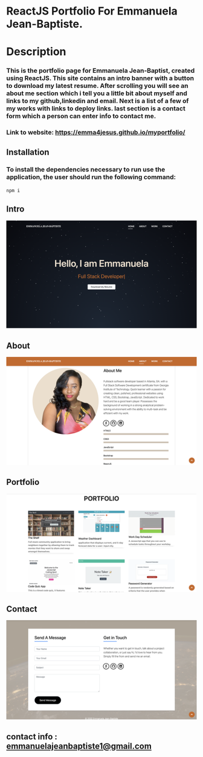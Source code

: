 #  ReactJS Portfolio For Emmanuela Jean-Baptiste.


# Description

### This is the portfolio page for Emmanuela Jean-Baptist, created using ReactJS. This site contains an intro banner with a button to download my latest resume. After scrolling you will see an about me section which i tell you a little bit about myself and links to my github,linkedin and email. Next is a list of a few of my works with links to deploy links. last section is a contact form which a person can enter info to contact me.



### Link to website: https://emma4jesus.github.io/myportfolio/

## Installation

### To install the dependencies necessary to run use the application, the user should run the following command:

`npm i`
## Intro
![Intro](src/img/intro.png)

## About 
![About Page](src/img/aboutme.png)

## Portfolio 

![Portfolio Page](src/img/portolio.png)


## Contact

![Contact Page](src/img/contact.png)


## contact info : emmanuelajeanbaptiste1@gmail.com